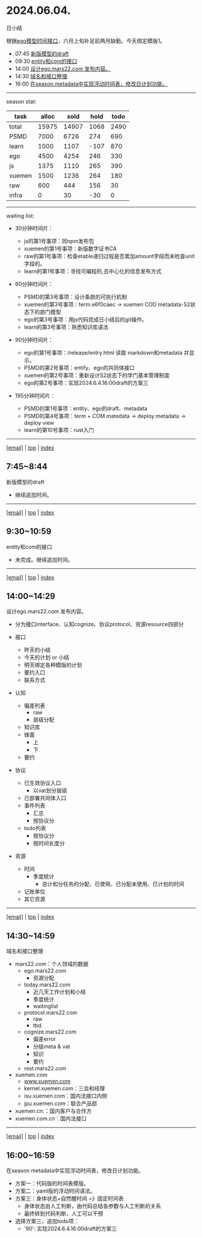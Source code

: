 # 2024.06.04.
日小结  

<a id="top"></a>
根据[ego模型时间接口](https://gitee.com/hyg/blog/blob/master/timeflow.md)，六月上旬补足前两月缺勤。今天绑定模版1。

<a id="index"></a>
- 07:45	[新版模型的draft](#20240604074500)  
- 09:30	[entity和com的接口](#20240604093000)  
- 14:00	[设计ego.mars22.com 发布内容。](#20240604140000)  
- 14:30	[域名和接口整理](#20240604143000)  
- 16:00	[在season metadata中实现浮动时间表，修改日计划功能。](#20240604160000)  

---
season stat:

| task | alloc | sold | hold | todo |
| --- | --- | --- | --- | --- |
| total | 15975 | 14907 | 1068 | 2490 |
| PSMD | 7000 | 6726 | 274 | 690 |
| learn | 1000 | 1107 | -107 | 870 |
| ego | 4500 | 4254 | 246 | 330 |
| js | 1375 | 1110 | 265 | 390 |
| xuemen | 1500 | 1236 | 264 | 180 |
| raw | 600 | 444 | 156 | 30 |
| infra | 0 | 30 | -30 | 0 |

---

waiting list:


- 30分钟时间片：
  - js的第1号事项：同npm发布包
  - xuemen的第1号事项：新版数字证书CA
  - raw的第1号事项：检查etable递归过程是否累加amount字段而未检查unit字段的。
  - learn的第1号事项：寻找可编程的,去中心化的信息发布方式

- 60分钟时间片：
  - PSMD的第3号事项：设计条款的可执行机制
  - xuemen的第3号事项：term.e6f0caec -> xuemen COD metadata-S2状态下的部门模型
  - ego的第3号事项：用js代码完成日小结后的git操作。
  - learn的第3号事项：熟悉知识库语法

- 90分钟时间片：
  - ego的第1号事项：/release/entry.html 读取 markdown和metadata 并显示。
  - PSMD的第2号事项：entify、ego的共同体接口
  - xuemen的第2号事项：重新设计S2状态下的学门基本管理制度
  - ego的第2号事项：实现2024.6.4.16:00draft的方案三

- 195分钟时间片：
  - PSMD的第1号事项：entity、ego的draft、metadata
  - PSMD的第4号事项：term + COM matedata -> deploy metadata -> deploy view
  - learn的第10号事项：rust入门

---

<a href="mailto:huangyg@mars22.com?subject=关于2024.06.04.[新版模型的draft]任务&body=日期: 20240604%0D%0A序号: 0%0D%0A手稿:../../draft/2024/06/20240604074500.md%0D%0A---请勿修改邮件主题及以上内容 从下一行开始写您的想法---%0D%0A">[email]</a> | [top](#top) | [index](#index)
<a id="20240604074500"></a>
## 7:45~8:44
新版模型的draft

- 继续追加时间。

---

<a href="mailto:huangyg@mars22.com?subject=关于2024.06.04.[entity和com的接口]任务&body=日期: 20240604%0D%0A序号: 1%0D%0A手稿:../../draft/2024/06/20240604093000.md%0D%0A---请勿修改邮件主题及以上内容 从下一行开始写您的想法---%0D%0A">[email]</a> | [top](#top) | [index](#index)
<a id="20240604093000"></a>
##  9:30~10:59
entity和com的接口

- 未完成。继续追加时间。

---

<a href="mailto:huangyg@mars22.com?subject=关于2024.06.04.[设计ego.mars22.com 发布内容。]任务&body=日期: 20240604%0D%0A序号: 2%0D%0A手稿:../../draft/2024/06/20240604140000.md%0D%0A---请勿修改邮件主题及以上内容 从下一行开始写您的想法---%0D%0A">[email]</a> | [top](#top) | [index](#index)
<a id="20240604140000"></a>
## 14:00~14:29
设计ego.mars22.com 发布内容。

- 分为接口interface、认知cognize、协议protocol、资源resource四部分

- 接口
    - 昨天的小结
    - 今天的计划 or 小结
    - 明天绑定各种模版的计划
    - 要约入口
    - 联系方式

- 认知
    - 偏差列表
        - raw
        - 层级分配
    - 知识库
    - 锋面
        - 上
        - 下
    - 要约

- 协议
    - 已生效协议入口
        - 以vat划分层级
    - 已部署共同体入口
    - 事件列表
        - 汇总
        - 按协议分
    - todo列表
        - 按协议分
        - 按时间长度分

- 资源
    - 时间
        - 季度统计
            - 总计和分任务的分配、已使用、已分配未使用、已计划的时间
    - 记账单位
    - 其它资源

---

<a href="mailto:huangyg@mars22.com?subject=关于2024.06.04.[域名和接口整理]任务&body=日期: 20240604%0D%0A序号: 3%0D%0A手稿:../../draft/2024/06/20240604143000.md%0D%0A---请勿修改邮件主题及以上内容 从下一行开始写您的想法---%0D%0A">[email]</a> | [top](#top) | [index](#index)
<a id="20240604143000"></a>
## 14:30~14:59
域名和接口整理

- mars22.com：个人领域的数据
    - ego.mars22.com
        - 资源分配
    - today.mars22.com
        - 近几天工作计划和小结
        - 季度统计
        - waitinglist
    - protocol.mars22.com
        - raw
        - tbd.
    - cognize.mars22.com
        - 偏差error
        - 分级meta & vat
        - 知识
        - 要约
    - rest.mars22.com
- xuemen.com
    - www.xuemen.com
    - kernel.xuemen.com：三会和经理
    - isu.xuemen.com：国内法接口内侧
    - jpu.xuemen.com：联合产品部
- xuemen.cn:：国内客户与合作方
- xuemen.com.cn：国内法接口

---

<a href="mailto:huangyg@mars22.com?subject=关于2024.06.04.[在season metadata中实现浮动时间表，修改日计划功能。]任务&body=日期: 20240604%0D%0A序号: 4%0D%0A手稿:../../draft/2024/06/20240604160000.md%0D%0A---请勿修改邮件主题及以上内容 从下一行开始写您的想法---%0D%0A">[email]</a> | [top](#top) | [index](#index)
<a id="20240604160000"></a>
## 16:00~16:59
在season metadata中实现浮动时间表，修改日计划功能。

- 方案一：代码版的时间表模版。
- 方案二：yaml版的浮动时间语法。
- 方案三：身体状态+自然醒时间 =》固定时间表
    - 身体状态由人工判断，由代码总结各参数与人工判断的关系
    - 最终转到代码判断，人工可以干预
- 选择方案三，追加todo项：
    - '90': 实现2024.6.4.16:00draft的方案三
